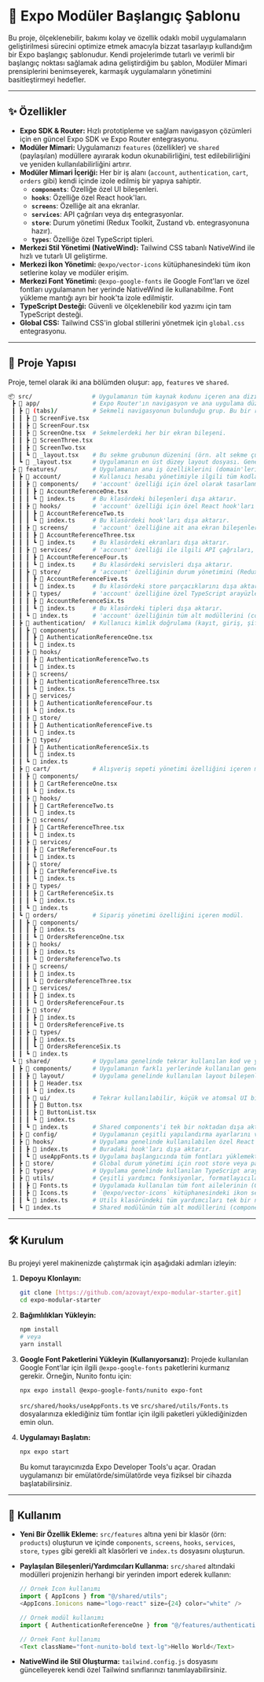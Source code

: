 # 🚀 Expo Modüler Başlangıç Şablonu

Bu proje, ölçeklenebilir, bakımı kolay ve özellik odaklı mobil uygulamaların geliştirilmesi sürecini optimize etmek amacıyla bizzat tasarlayıp kullandığım bir Expo başlangıç şablonudur. Kendi projelerimde tutarlı ve verimli bir başlangıç noktası sağlamak adına geliştirdiğim bu şablon, Modüler Mimari prensiplerini benimseyerek, karmaşık uygulamaların yönetimini basitleştirmeyi hedefler.

---

## ✨ Özellikler

- **Expo SDK & Router:** Hızlı prototipleme ve sağlam navigasyon çözümleri için en güncel Expo SDK ve Expo Router entegrasyonu.
- **Modüler Mimari:** Uygulamanızı `features` (özellikler) ve `shared` (paylaşılan) modüllere ayırarak kodun okunabilirliğini, test edilebilirliğini ve yeniden kullanılabilirliğini artırır.
- **Modüler Mimari İçeriği:** Her bir iş alanı (`account`, `authentication`, `cart`, `orders` gibi) kendi içinde izole edilmiş bir yapıya sahiptir.
  - **`components`**: Özelliğe özel UI bileşenleri.
  - **`hooks`**: Özelliğe özel React hook'ları.
  - **`screens`**: Özelliğe ait ana ekranlar.
  - **`services`**: API çağrıları veya dış entegrasyonlar.
  - **`store`**: Durum yönetimi (Redux Toolkit, Zustand vb. entegrasyonuna hazır).
  - **`types`**: Özelliğe özel TypeScript tipleri.
- **Merkezi Stil Yönetimi (NativeWind):** Tailwind CSS tabanlı NativeWind ile hızlı ve tutarlı UI geliştirme.
- **Merkezi İkon Yönetimi:** `@expo/vector-icons` kütüphanesindeki tüm ikon setlerine kolay ve modüler erişim.
- **Merkezi Font Yönetimi:** `@expo-google-fonts` ile Google Font'ları ve özel fontları uygulamanın her yerinde NativeWind ile kullanabilme. Font yükleme mantığı ayrı bir hook'ta izole edilmiştir.
- **TypeScript Desteği:** Güvenli ve ölçeklenebilir kod yazımı için tam TypeScript desteği.
- **Global CSS:** Tailwind CSS'in global stillerini yönetmek için `global.css` entegrasyonu.

---

## 📂 Proje Yapısı

Proje, temel olarak iki ana bölümden oluşur: `app`, `features` ve `shared`.

```bash
📦 src/                 # Uygulamanın tüm kaynak kodunu içeren ana dizin.
 ┣ 📂 app/               # Expo Router'ın navigasyon ve ana uygulama düzenini yönettiği dizin.
 ┃ ┣ 📂 (tabs)/          # Sekmeli navigasyonun bulunduğu grup. Bu bir route grubu olduğu için parantez içinde.
 ┃ ┃ ┣ 📜 ScreenFive.tsx
 ┃ ┃ ┣ 📜 ScreenFour.tsx
 ┃ ┃ ┣ 📜 ScreenOne.tsx  # Sekmelerdeki her bir ekran bileşeni.
 ┃ ┃ ┣ 📜 ScreenThree.tsx
 ┃ ┃ ┣ 📜 ScreenTwo.tsx
 ┃ ┃ ┗ 📜 _layout.tsx    # Bu sekme grubunun düzenini (örn. alt sekme çubuğu) ve navigasyonunu tanımlayan layout dosyası.
 ┃ ┗ 📜 _layout.tsx      # Uygulamanın en üst düzey layout dosyası. Genel navigasyon stack'i, font yükleme, Splash Screen yönetimi gibi global ayarlar burada yapılır.
 ┣ 📂 features/          # Uygulamanın ana iş özelliklerini (domain'leri) barındıran dizin. Her alt klasör bir "özellik" veya "modül"dür.
 ┃ ┣ 📂 account/         # Kullanıcı hesabı yönetimiyle ilgili tüm kodları içeren özellik modülü.
 ┃ ┃ ┣ 📂 components/    # 'account' özelliği için özel olarak tasarlanmış UI bileşenleri.
 ┃ ┃ ┃ ┣ 📜 AccountReferenceOne.tsx
 ┃ ┃ ┃ ┗ 📜 index.ts     # Bu klasördeki bileşenleri dışa aktarır.
 ┃ ┃ ┣ 📂 hooks/         # 'account' özelliği için özel React hook'ları (örn. profil verilerini getiren bir hook).
 ┃ ┃ ┃ ┣ 📜 AccountReferenceTwo.ts
 ┃ ┃ ┃ ┗ 📜 index.ts     # Bu klasördeki hook'ları dışa aktarır.
 ┃ ┃ ┣ 📂 screens/       # 'account' özelliğine ait ana ekran bileşenleri (örn. Profil Ayarları Ekranı).
 ┃ ┃ ┃ ┣ 📜 AccountReferenceThree.tsx
 ┃ ┃ ┃ ┗ 📜 index.ts     # Bu klasördeki ekranları dışa aktarır.
 ┃ ┃ ┣ 📂 services/      # 'account' özelliği ile ilgili API çağrıları, veri işleme veya diğer dış entegrasyon mantığı.
 ┃ ┃ ┃ ┣ 📜 AccountReferenceFour.ts
 ┃ ┃ ┃ ┗ 📜 index.ts     # Bu klasördeki servisleri dışa aktarır.
 ┃ ┃ ┣ 📂 store/         # 'account' özelliğinin durum yönetimini (Redux Toolkit slice'lar, Zustand store'lar vb.) içeren kısım.
 ┃ ┃ ┃ ┣ 📜 AccountReferenceFive.ts
 ┃ ┃ ┃ ┗ 📜 index.ts     # Bu klasördeki store parçacıklarını dışa aktarır.
 ┃ ┃ ┣ 📂 types/         # 'account' özelliğine özel TypeScript arayüzleri ve tipler (örn. User nesnesi tipi).
 ┃ ┃ ┃ ┣ 📜 AccountReferenceSix.ts
 ┃ ┃ ┃ ┗ 📜 index.ts     # Bu klasördeki tipleri dışa aktarır.
 ┃ ┃ ┗ 📜 index.ts       # 'account' özelliğinin tüm alt modüllerini (components, hooks vb.) tek bir noktadan dışa aktarır.
 ┃ ┣ 📂 authentication/  # Kullanıcı kimlik doğrulama (kayıt, giriş, şifre sıfırlama) özelliğini içeren modül. Yapısı 'account' ile aynıdır.
 ┃ ┃ ┣ 📂 components/
 ┃ ┃ ┃ ┣ 📜 AuthenticationReferenceOne.tsx
 ┃ ┃ ┃ ┗ 📜 index.ts
 ┃ ┃ ┣ 📂 hooks/
 ┃ ┃ ┃ ┣ 📜 AuthenticationReferenceTwo.ts
 ┃ ┃ ┃ ┗ 📜 index.ts
 ┃ ┃ ┣ 📂 screens/
 ┃ ┃ ┃ ┣ 📜 AuthenticationReferenceThree.tsx
 ┃ ┃ ┃ ┗ 📜 index.ts
 ┃ ┃ ┣ 📂 services/
 ┃ ┃ ┃ ┣ 📜 AuthenticationReferenceFour.ts
 ┃ ┃ ┃ ┗ 📜 index.ts
 ┃ ┃ ┣ 📂 store/
 ┃ ┃ ┃ ┣ 📜 AuthenticationReferenceFive.ts
 ┃ ┃ ┃ ┗ 📜 index.ts
 ┃ ┃ ┣ 📂 types/
 ┃ ┃ ┃ ┣ 📜 AuthenticationReferenceSix.ts
 ┃ ┃ ┃ ┗ 📜 index.ts
 ┃ ┃ ┗ 📜 index.ts
 ┃ ┣ 📂 cart/            # Alışveriş sepeti yönetimi özelliğini içeren modül. Yapısı diğer özellik modülleriyle benzerdir.
 ┃ ┃ ┣ 📂 components/
 ┃ ┃ ┃ ┣ 📜 CartReferenceOne.tsx
 ┃ ┃ ┃ ┗ 📜 index.ts
 ┃ ┃ ┣ 📂 hooks/
 ┃ ┃ ┃ ┣ 📜 CartReferenceTwo.ts
 ┃ ┃ ┃ ┗ 📜 index.ts
 ┃ ┃ ┣ 📂 screens/
 ┃ ┃ ┃ ┣ 📜 CartReferenceThree.tsx
 ┃ ┃ ┃ ┗ 📜 index.ts
 ┃ ┃ ┣ 📂 services/
 ┃ ┃ ┃ ┣ 📜 CartReferenceFour.ts
 ┃ ┃ ┃ ┗ 📜 index.ts
 ┃ ┃ ┣ 📂 store/
 ┃ ┃ ┃ ┣ 📜 CartReferenceFive.ts
 ┃ ┃ ┃ ┗ 📜 index.ts
 ┃ ┃ ┣ 📂 types/
 ┃ ┃ ┃ ┣ 📜 CartReferenceSix.ts
 ┃ ┃ ┃ ┗ 📜 index.ts
 ┃ ┃ ┗ 📜 index.ts
 ┃ ┗ 📂 orders/          # Sipariş yönetimi özelliğini içeren modül.
 ┃ ┃ ┣ 📂 components/
 ┃ ┃ ┃ ┣ 📜 index.ts
 ┃ ┃ ┃ ┗ 📜 OrdersReferenceOne.tsx
 ┃ ┃ ┣ 📂 hooks/
 ┃ ┃ ┃ ┣ 📜 index.ts
 ┃ ┃ ┃ ┗ 📜 OrdersReferenceTwo.ts
 ┃ ┃ ┣ 📂 screens/
 ┃ ┃ ┃ ┣ 📜 index.ts
 ┃ ┃ ┃ ┗ 📜 OrdersReferenceThree.tsx
 ┃ ┃ ┣ 📂 services/
 ┃ ┃ ┃ ┣ 📜 index.ts
 ┃ ┃ ┃ ┗ 📜 OrdersReferenceFour.ts
 ┃ ┃ ┣ 📂 store/
 ┃ ┃ ┃ ┣ 📜 index.ts
 ┃ ┃ ┃ ┗ 📜 OrdersReferenceFive.ts
 ┃ ┃ ┣ 📂 types/
 ┃ ┃ ┃ ┣ 📜 index.ts
 ┃ ┃ ┃ ┗ 📜 OrdersReferenceSix.ts
 ┃ ┃ ┗ 📜 index.ts
 ┗ 📂 shared/            # Uygulama genelinde tekrar kullanılan kod ve yardımcılar. Buradaki bileşenler/fonksiyonlar bir özelliğe özel değildir.
 ┃ ┣ 📂 components/      # Uygulamanın farklı yerlerinde kullanılan genel UI bileşenleri.
 ┃ ┃ ┣ 📂 layout/        # Uygulama genelinde kullanılan layout bileşenleri (örn. genel bir Header veya Footer).
 ┃ ┃ ┃ ┣ 📜 Header.tsx
 ┃ ┃ ┃ ┗ 📜 index.ts
 ┃ ┃ ┣ 📂 ui/            # Tekrar kullanılabilir, küçük ve atomsal UI bileşenleri (örn. Button, Input, Card).
 ┃ ┃ ┃ ┣ 📜 Button.tsx
 ┃ ┃ ┃ ┣ 📜 ButtonList.tsx
 ┃ ┃ ┃ ┗ 📜 index.ts
 ┃ ┃ ┗ 📜 index.ts       # Shared components'i tek bir noktadan dışa aktarır.
 ┃ ┣ 📂 config/          # Uygulamanın çeşitli yapılandırma ayarlarını ve sabitlerini barındırır. (API anahtarları, uygulama sabitleri vb.)
 ┃ ┣ 📂 hooks/           # Uygulama genelinde kullanılabilen özel React hook'ları.
 ┃ ┃ ┣ 📜 index.ts       # Buradaki hook'ları dışa aktarır.
 ┃ ┃ ┗ 📜 useAppFonts.ts # Uygulama başlangıcında tüm fontları yüklemekten sorumlu özel hook.
 ┃ ┣ 📂 store/           # Global durum yönetimi için root store veya paylaşılan store yapılandırmaları (örneğin Redux store).
 ┃ ┣ 📂 types/           # Uygulama genelinde kullanılan TypeScript arayüzleri ve tipler (API yanıt tipleri, global durum tipleri vb.).
 ┃ ┣ 📂 utils/           # Çeşitli yardımcı fonksiyonlar, formatlayıcılar, validasyonlar ve sabit tanımları.
 ┃ ┃ ┣ 📜 Fonts.ts       # Uygulamada kullanılan tüm font ailelerinin (Google Fonts veya özel fontlar) isimlerini ve varyasyonlarını tanımlayan dosya.
 ┃ ┃ ┣ 📜 Icons.ts       # `@expo/vector-icons` kütüphanesindeki ikon setlerini merkezi olarak dışa aktaran dosya.
 ┃ ┃ ┗ 📜 index.ts       # Utils klasöründeki tüm yardımcıları tek bir noktadan dışa aktarır.
 ┃ ┗ 📜 index.ts         # Shared modülünün tüm alt modüllerini (components, hooks, utils vb.) tek bir noktadan dışa aktarır.
```

---

## 🛠️ Kurulum

Bu projeyi yerel makinenizde çalıştırmak için aşağıdaki adımları izleyin:

1.  **Depoyu Klonlayın:**

    ```bash
    git clone [https://github.com/azovayt/expo-modular-starter.git]
    cd expo-modular-starter
    ```

2.  **Bağımlılıkları Yükleyin:**

    ```bash
    npm install
    # veya
    yarn install
    ```

3.  **Google Font Paketlerini Yükleyin (Kullanıyorsanız):**
    Projede kullanılan Google Font'lar için ilgili `@expo-google-fonts` paketlerini kurmanız gerekir. Örneğin, Nunito fontu için:

    ```bash
    npx expo install @expo-google-fonts/nunito expo-font
    ```

    `src/shared/hooks/useAppFonts.ts` ve `src/shared/utils/Fonts.ts` dosyalarınıza eklediğiniz tüm fontlar için ilgili paketleri yüklediğinizden emin olun.

4.  **Uygulamayı Başlatın:**
    ```bash
    npx expo start
    ```
    Bu komut tarayıcınızda Expo Developer Tools'u açar. Oradan uygulamanızı bir emülatörde/simülatörde veya fiziksel bir cihazda başlatabilirsiniz.

---

## 🚀 Kullanım

- **Yeni Bir Özellik Ekleme:** `src/features` altına yeni bir klasör (örn: `products`) oluşturun ve içinde `components`, `screens`, `hooks`, `services`, `store`, `types` gibi gerekli alt klasörleri ve `index.ts` dosyasını oluşturun.
- **Paylaşılan Bileşenleri/Yardımcıları Kullanma:** `src/shared` altındaki modülleri projenizin herhangi bir yerinden import ederek kullanın:

  ```typescript
  // Örnek Icon kullanımı
  import { AppIcons } from "@/shared/utils";
  <AppIcons.Ionicons name="logo-react" size={24} color="white" />
  ```

  ```typescript
  // Örnek modül kullanımı
  import { AuthenticationReferenceOne } from "@/features/authentication/components";
  ```

  ```typescript
  // Örnek Font kullanımı
  <Text className="font-nunito-bold text-lg">Hello World</Text>
  ```

- **NativeWind ile Stil Oluşturma:** `tailwind.config.js` dosyasını güncelleyerek kendi özel Tailwind sınıflarınızı tanımlayabilirsiniz.
